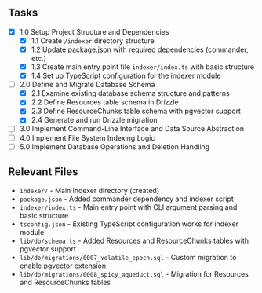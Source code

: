 ## Tasks

- [x] 1.0 Setup Project Structure and Dependencies
  - [x] 1.1 Create `/indexer` directory structure
  - [x] 1.2 Update package.json with required dependencies (commander, etc.)
  - [x] 1.3 Create main entry point file `indexer/index.ts` with basic structure
  - [x] 1.4 Set up TypeScript configuration for the indexer module
- [ ] 2.0 Define and Migrate Database Schema
  - [x] 2.1 Examine existing database schema structure and patterns
  - [x] 2.2 Define Resources table schema in Drizzle
  - [x] 2.3 Define ResourceChunks table schema with pgvector support
  - [x] 2.4 Generate and run Drizzle migration
- [ ] 3.0 Implement Command-Line Interface and Data Source Abstraction
- [ ] 4.0 Implement File System Indexing Logic
- [ ] 5.0 Implement Database Operations and Deletion Handling

## Relevant Files

- `indexer/` - Main indexer directory (created)
- `package.json` - Added commander dependency and indexer script
- `indexer/index.ts` - Main entry point with CLI argument parsing and basic structure
- `tsconfig.json` - Existing TypeScript configuration works for indexer module
- `lib/db/schema.ts` - Added Resources and ResourceChunks tables with pgvector support
- `lib/db/migrations/0007_volatile_epoch.sql` - Custom migration to enable pgvector extension
- `lib/db/migrations/0008_spicy_aqueduct.sql` - Migration for Resources and ResourceChunks tables
